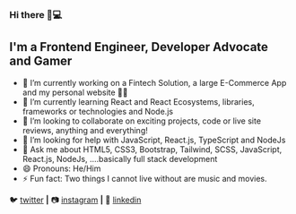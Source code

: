 ### Hi there 👋💻

<!--
**Zaid837/Zaid837** is a ✨ _special_ ✨ repository because its `README.md` (this file) appears on your GitHub profile.-->

## I'm a Frontend Engineer, Developer Advocate and Gamer 

- 🔭 I’m currently working on a Fintech Solution, a large E-Commerce App and my personal website 👨‍💻
- 🌱 I’m currently learning React and React Ecosystems, libraries, frameworks or technologies and Node.js
- 👯 I’m looking to collaborate on exciting projects, code or live site reviews, anything and everything!
- 🤔 I’m looking for help with JavaScript, React.js, TypeScript and NodeJs
- 💬 Ask me about HTML5, CSS3, Bootstrap, Tailwind, SCSS, JavaScript, React.js, NodeJs, ....basically full stack development
- 😄 Pronouns: He/Him
- ⚡ Fun fact: Two things I cannot live without are music and movies.

🐦 [twitter][twitter] **|** 
📷 [instagram][instagram] **|** 
👔 [linkedin][linkedin]

[twitter]: https://twitter.com/Zaid_tamilore
[instagram]: https://instagram.com/zaid_tamilore
[linkedin]: https://linkedin.com/in/tamilorezaid
